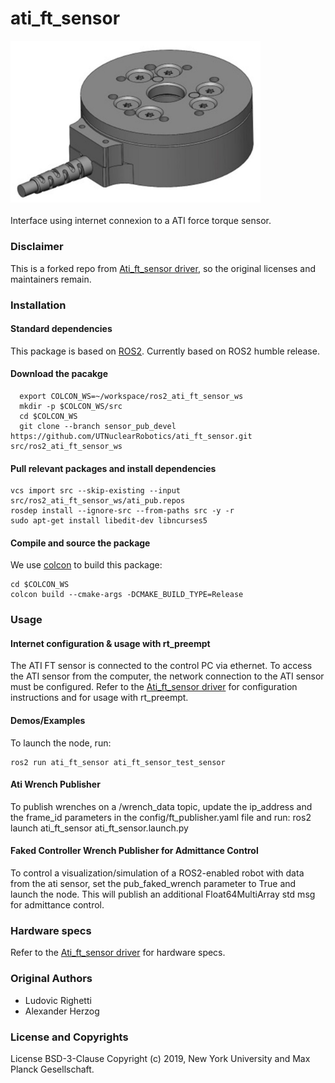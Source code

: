 # ati_ft_sensor
<img src="doc/images/ati_mini_40.jpg" width="400"><br>  
Interface using internet connexion to a ATI force torque sensor.

### Disclaimer 

This is a forked repo from [Ati_ft_sensor driver](https://github.com/open-dynamic-robot-initiative/ati_ft_sensor), so the original licenses and maintainers remain.

### Installation

#### Standard dependencies

This package is based on [ROS2](https://docs.ros.org/).
Currently based on ROS2 humble release.

#### Download the pacakge
```
  export COLCON_WS=~/workspace/ros2_ati_ft_sensor_ws
  mkdir -p $COLCON_WS/src
  cd $COLCON_WS
  git clone --branch sensor_pub_devel  https://github.com/UTNuclearRobotics/ati_ft_sensor.git src/ros2_ati_ft_sensor_ws
  ```

#### Pull relevant packages and install dependencies
```
vcs import src --skip-existing --input src/ros2_ati_ft_sensor_ws/ati_pub.repos
rosdep install --ignore-src --from-paths src -y -r
sudo apt-get install libedit-dev libncurses5
```

#### Compile and source the package

We use [colcon](https://github.com/machines-in-motion/machines-in-motion.github.io/wiki/use_colcon)
to build this package:
```
cd $COLCON_WS
colcon build --cmake-args -DCMAKE_BUILD_TYPE=Release
```

### Usage

#### Internet configuration & usage with rt_preempt

The ATI FT sensor is connected to the control PC via ethernet. To access the ATI sensor from the computer, the network connection to the ATI sensor must be configured. Refer to the [Ati_ft_sensor driver](https://github.com/open-dynamic-robot-initiative/ati_ft_sensor) for configuration instructions and for usage with rt_preempt.

#### Demos/Examples
To launch the node, run: 
  ```
  ros2 run ati_ft_sensor ati_ft_sensor_test_sensor
  ```
#### Ati Wrench Publisher
To publish wrenches on a /wrench_data topic, update the ip_address and the frame_id parameters in the config/ft_publisher.yaml file and run:
ros2 launch ati_ft_sensor ati_ft_sensor.launch.py

#### Faked Controller Wrench Publisher for Admittance Control
To control a visualization/simulation of a ROS2-enabled robot with data from the ati sensor, set the pub_faked_wrench parameter to True and launch the node. This will publish an additional Float64MultiArray std msg for admittance control. 

### Hardware specs
Refer to the [Ati_ft_sensor driver](https://github.com/open-dynamic-robot-initiative/ati_ft_sensor) for hardware specs. 

### Original Authors

- Ludovic Righetti
- Alexander Herzog

### License and Copyrights

License BSD-3-Clause
Copyright (c) 2019, New York University and Max Planck Gesellschaft.
